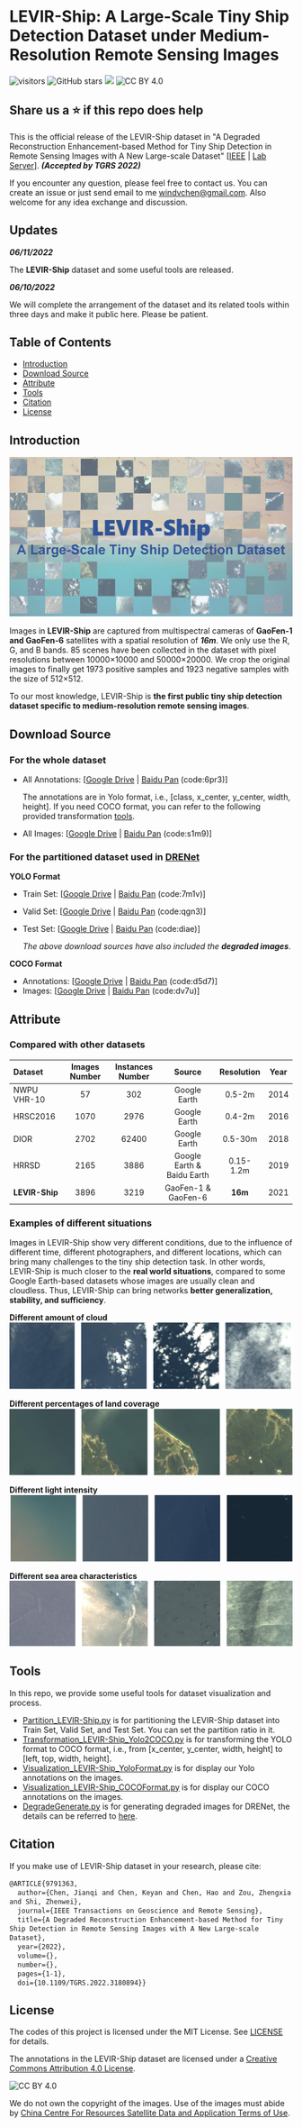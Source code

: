 # LEVIR-Ship: A Large-Scale Tiny Ship Detection Dataset under Medium-Resolution Remote Sensing Images
![visitors](https://visitor-badge.glitch.me/badge?page_id=windvchen.LEVIR-Ship.visitor)
![GitHub stars](https://badgen.net/github/stars/WindVChen/LEVIR-Ship)
[![](https://img.shields.io/badge/code--license-MIT-brightgreen)](#License)
![CC BY 4.0](https://img.shields.io/badge/dataset--license-CC%20BY%204.0-lightgrey)

## Share us a :star: if this repo does help

This is the official release of the LEVIR-Ship dataset in "A Degraded Reconstruction Enhancement-based Method for Tiny Ship Detection in Remote Sensing Images with A New Large-scale Dataset" [[IEEE](https://ieeexplore.ieee.org/document/9791363) | [Lab Server](http://levir.buaa.edu.cn/publications/DRENet.pdf)]. ***(Accepted by TGRS 2022)***

If you encounter any question, please feel free to contact us. You can create an issue or just send email to me windvchen@gmail.com. Also welcome for any idea exchange and discussion.

## Updates

***06/11/2022***
 
The **LEVIR-Ship** dataset and some useful tools are released.

***06/10/2022***
 
We will complete the arrangement of the dataset and its related tools within three days and make it public here. Please be patient.


## Table of Contents

- [Introduction](#Introduction)
- [Download Source](#Download-Source)
- [Attribute](#Attribute)
- [Tools](#Tools)
- [Citation](#Citation)
- [License](#License)

## Introduction
![LEVIR-Ship](Dataset.png)

Images in **LEVIR-Ship** are captured from multispectral cameras of **GaoFen-1 and GaoFen-6** satellites with a spatial resolution of ***16m***. We only use the R, G, and B bands. 85 scenes have been collected in the dataset with pixel resolutions between 10000×10000 and 50000×20000. We crop the original images to finally get 1973 positive samples and 1923 negative samples with the size of 512×512. 

To our most knowledge, LEVIR-Ship is **the first public tiny ship detection dataset specific to medium-resolution remote sensing images**.

## Download Source

### For the whole dataset

- All Annotations: [[Google Drive](https://drive.google.com/file/d/1YppN3c2WQtuwI0cwQL2otLgW7ewFW_Ut/view?usp=sharing)  &#124; [Baidu Pan](https://pan.baidu.com/s/1b--sluUHUkgTuZqZCMkXbA) (code:6pr3)]
  
  The annotations are in Yolo format, i.e., [class, x_center, y_center, width, height]. If you need COCO format, you can refer to the following provided transformation [tools](#Tools). 
  
- All Images: [[Google Drive](https://drive.google.com/file/d/1cK0A9LQn97dDj_lg0Zvvgus0njFvN_JN/view?usp=sharing)  &#124; [Baidu Pan](https://pan.baidu.com/s/1KW2mOVbRMqi8IlR4sMhnww) (code:s1m9)]

### For the partitioned dataset used in [DRENet](https://github.com/WindVChen/DRENet)

**YOLO Format**

- Train Set: [[Google Drive](https://drive.google.com/file/d/1_kjTr4mpF1g2fWhAodKZXrsZjWrCfPh5/view?usp=sharing)  &#124; [Baidu Pan](https://pan.baidu.com/s/19s-lAXKnAf1rNE6Q42FMdg) (code:7m1v)]
- Valid Set: [[Google Drive](https://drive.google.com/file/d/1q2KFLVYU1SbeSU4Uksj6FV9C28YmUsb1/view?usp=sharing)  &#124; [Baidu Pan](https://pan.baidu.com/s/1NZ9rKqoiosMK1XCYMiFTAQ) (code:qgn3)]
- Test Set: [[Google Drive](https://drive.google.com/file/d/1SRq7hq7glKzzePWqtSlt0C_RVtc1pQQC/view?usp=sharing)  &#124; [Baidu Pan](https://pan.baidu.com/s/1ICF5U1kjh1OjmZP83u7UfQ) (code:diae)]

  *The above download sources have also included the **degraded images***.

**COCO Format**

- Annotations: [[Google Drive](https://drive.google.com/file/d/18M6-lnHl9V9Jf06wIpe3cX-aZE67DqHM/view?usp=sharing)  &#124; [Baidu Pan](https://pan.baidu.com/s/1WgNMZcu0FzfvtZXaGMIMZA) (code:d5d7)]
- Images: [[Google Drive](https://drive.google.com/file/d/1ItolDrLdSN0R-AnKbD90ngSWMtKOCUaY/view?usp=sharing)  &#124; [Baidu Pan](https://pan.baidu.com/s/1BRxf5T6QnDG57KXC6dCCgA) (code:dv7u)]


## Attribute
### Compared with other datasets 
| Dataset | Images Number |Instances Number | Source | Resolution | Year |
|:---|:---:|:---:|:---:| :---:| :---:|
| NWPU VHR-10 | 57 | 302 | Google Earth | 0.5-2m | 2014 |
| HRSC2016 | 1070 | 2976 | Google Earth | 0.4-2m |  2016 |
| DIOR | 2702 | 62400 | Google Earth | 0.5-30m | 2018 |
| HRRSD | 2165 | 3886 | Google Earth & Baidu Earth | 0.15-1.2m | 2019 |
| **LEVIR-Ship** | 3896 | 3219 | GaoFen-1 & GaoFen-6  | **16m** | 2021 |

### Examples of different situations

Images in LEVIR-Ship show very different conditions, due to the influence of different time, different photographers, and different locations, which can bring many challenges to the tiny ship detection task. In other words, LEVIR-Ship is much closer to the **real world situations**, compared to some Google Earth-based datasets whose images are usually clean and cloudless. Thus, LEVIR-Ship can bring networks **better generalization, stability, and sufficiency**.

**Different amount of cloud**
![Cloud](1.png)

**Different percentages of land coverage**
![Land](2.png)

**Different light intensity**
![Light](3.png)

**Different sea area characteristics**
![Sea surface](4.png)

## Tools
In this repo, we provide some useful tools for dataset visualization and process.

- [Partition_LEVIR-Ship.py](Partition_LEVIR-Ship.py) is for partitioning the LEVIR-Ship dataset into Train Set, Valid Set, and Test Set. You can set the partition ratio in it.
- [Transformation_LEVIR-Ship_Yolo2COCO.py](Transformation_LEVIR-Ship_Yolo2COCO.py) is for transforming the YOLO format to COCO format, i.e., from [x_center, y_center, width, height] to [left, top, width, height].
- [Visualization_LEVIR-Ship_YoloFormat.py](Visualization_LEVIR-Ship_YoloFormat.py) is for display our Yolo annotations on the images.
- [Visualization_LEVIR-Ship_COCOFormat.py](Visualization_LEVIR-Ship_COCOFormat.py) is for display our COCO annotations on the images.
- [DegradeGenerate.py](DegradeGenerate.py) is for generating degraded images for DRENet, the details can be referred to [here](https://github.com/WindVChen/DRENet).

## Citation
If you make use of LEVIR-Ship dataset in your research, please cite:
```
@ARTICLE{9791363,
  author={Chen, Jianqi and Chen, Keyan and Chen, Hao and Zou, Zhengxia and Shi, Zhenwei},
  journal={IEEE Transactions on Geoscience and Remote Sensing},
  title={A Degraded Reconstruction Enhancement-based Method for Tiny Ship Detection in Remote Sensing Images with A New Large-scale Dataset},
  year={2022},
  volume={},
  number={},
  pages={1-1},
  doi={10.1109/TGRS.2022.3180894}}
```

## License
The codes of this project is licensed under the MIT License. See [LICENSE](LICENSE) for details.

The annotations in the LEVIR-Ship dataset are licensed under a [Creative Commons Attribution 4.0 License](https://creativecommons.org/licenses/by/4.0/legalcode).

![CC BY 4.0](https://i.creativecommons.org/l/by/4.0/88x31.png)

We do not own the copyright of the images. Use of the images must abide by [China Centre For Resources Satellite Data and Application Terms of Use](http://36.112.130.153:7777/DSSPlatform/index.html).
